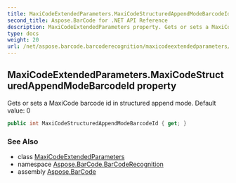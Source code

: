 ```yaml
---
title: MaxiCodeExtendedParameters.MaxiCodeStructuredAppendModeBarcodeId
second_title: Aspose.BarCode for .NET API Reference
description: MaxiCodeExtendedParameters property. Gets or sets a MaxiCode barcode id in structured append mode. Default value 0
type: docs
weight: 20
url: /net/aspose.barcode.barcoderecognition/maxicodeextendedparameters/maxicodestructuredappendmodebarcodeid/
---
```

## MaxiCodeExtendedParameters.MaxiCodeStructuredAppendModeBarcodeId property

Gets or sets a MaxiCode barcode id in structured append mode. Default value: 0

```csharp
public int MaxiCodeStructuredAppendModeBarcodeId { get; }
```

### See Also

* class [MaxiCodeExtendedParameters](../)
* namespace [Aspose.BarCode.BarCodeRecognition](../../maxicodeextendedparameters/)
* assembly [Aspose.BarCode](../../../)


